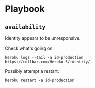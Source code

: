 # Playbook

## `availability`

Identity appears to be unresponsive.

Check what's going on:

    heroku logs --tail -a id-production
    https://rollbar.com/Heroku-3/identity/

Possibly attempt a restart:

    heroku restart -a id-production
